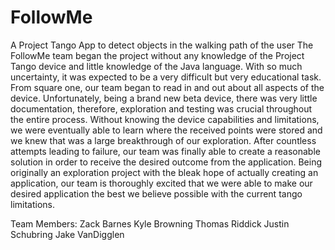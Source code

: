 # FollowMe
A Project Tango App to detect objects in the walking path of the user
The FollowMe team began the project without any knowledge of the Project Tango device and little knowledge of the Java language.  With so much uncertainty, it was expected to be a very difficult but very educational task.  From square one, our team began to read in and out about all aspects of the device.  Unfortunately, being a brand new beta device, there was very little documentation, therefore, exploration and testing was crucial throughout the entire process.  Without knowing the device capabilities and limitations, we were eventually able to learn where the received points were stored and we knew that was a large breakthrough of our exploration.  After countless attempts leading to failure, our team was finally able to create a reasonable solution in order to receive the desired outcome from the application.  Being originally an exploration project with the bleak hope of actually creating an application, our team is thoroughly excited that we were able to make our desired application the best we believe possible with the current tango limitations.

Team Members:
Zack Barnes
Kyle Browning
Thomas Riddick
Justin Schubring
Jake VanDigglen
